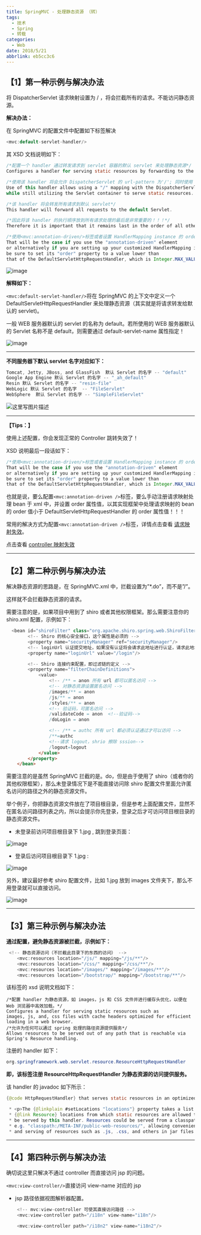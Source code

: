```yaml
---
title: SpringMVC - 处理静态资源 （转）
tags:
  - 技术
  - Spring
  - 转载
categories:
  - Web
date: 2018/5/21
abbrlink: eb5cc3c6
---
```

## **【1】第一种示例与解决办法**

将 DispatcherServlet 请求映射设置为 / ，将会拦截所有的请求。不能访问静态资源。

**解决办法：**

在 SpringMVC 的配置文件中配置如下标签解决

```java
<mvc:default-servlet-handler/>
```

其 XSD 文档说明如下：

```java
/*配置一个 handler 通过转发请求到 servlet 容器的默认 servlet 来处理静态资源*/
Configures a handler for serving static resources by forwarding to the Servlet container's default Servlet.

/*使用该 handler 将会允许 DispatcherServlet 的 url-pattern 为'/'; 同时使用 servlet 容器的默认 servlet 处理静态资源*/
Use of this handler allows using a "/" mapping with the DispatcherServlet 
while still utilizing the Servlet container to serve static resources. 

/*该 handler 将会转发所有请求到默认 servlet*/
This handler will forward all requests to the default Servlet. 

/*因此将该 handler 的执行顺序放到所有请求处理的最后是非常重要的！！！*/
Therefore it is important that it remains last in the order of all other URL HandlerMappings. 

/*使用<mvc:annotation-driven/>标签或者设置 HandlerMapping instance 的 order 来确保 DefaultServletHttpRequestHandler 的 order 最大。*/
That will be the case if you use the "annotation-driven" element 
or alternatively if you are setting up your customized HandlerMapping instance 
be sure to set its "order" property to a value lower than 
that of the DefaultServletHttpRequestHandler, which is Integer.MAX_VALUE.
```

![image](https://img-blog.csdn.net/20170914152551033?watermark/2/text/aHR0cDovL2Jsb2cuY3Nkbi5uZXQvSjA4MDYyNA==/font/5a6L5L2T/fontsize/400/fill/I0JBQkFCMA==/dissolve/70/gravity/SouthEast)

**解释如下：**

`<mvc:default-servlet-handler/>`将在 SpringMVC 的上下文中定义一个 DefaultServletHttpRequestHandler 来处理静态资源（其实就是将请求转发给默认的 servlet)。

一般 WEB 服务器默认的 servlet 的名称为 default。若所使用的 WEB 服务器默认的 Servlet 名称不是 default，则需要通过 default-servlet-name 属性指定！

![image](https://img-blog.csdn.net/20170224143539025?watermark/2/text/aHR0cDovL2Jsb2cuY3Nkbi5uZXQvSjA4MDYyNA==/font/5a6L5L2T/fontsize/400/fill/I0JBQkFCMA==/dissolve/70/gravity/SouthEast)

* * *

**不同服务器下默认 servlet 名字对应如下：**

```java
Tomcat, Jetty, JBoss, and GlassFish  默认 Servlet 的名字 -- "default"
Google App Engine 默认 Servlet 的名字 -- "_ah_default"
Resin 默认 Servlet 的名字 -- "resin-file"
WebLogic 默认 Servlet 的名字  -- "FileServlet"
WebSphere  默认 Servlet 的名字 -- "SimpleFileServlet"
```

![这里写图片描述](https://img-blog.csdn.net/20170914154653746?watermark/2/text/aHR0cDovL2Jsb2cuY3Nkbi5uZXQvSjA4MDYyNA==/font/5a6L5L2T/fontsize/400/fill/I0JBQkFCMA==/dissolve/70/gravity/SouthEast)

* * *

**【Tips：】**

使用上述配置，你会发现正常的 Controller 跳转失效了！

XSD 说明最后一段话如下：

```java
/*使用<mvc:annotation-driven/>标签或者设置 HandlerMapping instance 的 order 来确保 DefaultServletHttpRequestHandler 的 order 最大。*/
That will be the case if you use the "annotation-driven" element 
or alternatively if you are setting up your customized HandlerMapping instance 
be sure to set its "order" property to a value lower than 
that of the DefaultServletHttpRequestHandler, which is Integer.MAX_VALUE.
```

也就是说，要么配置`<mvc:annotation-driven />`标签，要么手动注册请求映射处理 bean 于 xml 中，并设置 order 属性值，以其实现框架中处理请求映射的 bean 的 order 值小于 DefaultServletHttpRequestHandler 的 order 属性值！！！

常用的解决方式为配置`<mvc:annotation-driven />`标签，详情点击查看 [请求映射失效](http://blog.csdn.net/j080624/article/details/66969987)。

点击查看 [controller 映射失效](http://blog.csdn.net/J080624/article/details/66969987)

* * *

## **【2】第二种示例与解决办法**

解决静态资源的思路是，在 SpringMVC.xml 中，拦截设置为”*.do”，而不是”/”。

这样就不会拦截静态资源的请求。

需要注意的是，如果项目中用到了 shiro 或者其他权限框架。那么需要注意你的 shiro.xml 配置，示例如下：

```java
  <bean id="shiroFilter" class="org.apache.shiro.spring.web.ShiroFilterFactoryBean">
        <!-- Shiro 的核心安全接口，这个属性是必须的 -->
        <property name="securityManager" ref="securityManager"/>
        <!-- loginUrl 认证提交地址，如果没有认证将会请求此地址进行认证，请求此地址将由 formAuthenticationFilter 进行表单认证 -->
        <property name="loginUrl" value="/login"/>

        <!-- Shiro 连接约束配置，即过滤链的定义 -->
        <property name="filterChainDefinitions">
            <value>
                <!-- /** = anon 所有 url 都可以匿名访问 -->
                <!-- 对静态资源设置匿名访问 -->
                /images/** = anon
                /js/** = anon
                /styles/** = anon
                <!-- 验证码，可匿名访问 -->
                /validateCode = anon  <!--验证码-->
                /doLogin = anon

                <!-- /** = authc 所有 url 都必须认证通过才可以访问 -->
                /**=authc
                <!--请求 logout，shrio 擦除 sssion-->
                /logout=logout
            </value>
        </property>
    </bean>
```

需要注意的是虽然 SpringMVC 拦截的是。do，但是由于使用了 shiro（或者你的其他权限框架），那么未登录情况下是不能直接访问除 shiro 配置文件里面允许匿名访问的路径之外的静态资源文件。

举个例子，你把静态资源文件放在了项目根目录，但是参考上面配置文件，显然不在匿名访问路径列表之内，所以会提示你先登录，登录之后才可访问项目根目录的静态资源文件。

*   未登录前访问项目根目录下 1.jpg , 跳到登录页面：

![image](https://img-blog.csdn.net/20170518094647021?watermark/2/text/aHR0cDovL2Jsb2cuY3Nkbi5uZXQvSjA4MDYyNA==/font/5a6L5L2T/fontsize/400/fill/I0JBQkFCMA==/dissolve/70/gravity/SouthEast)

*   登录后访问项目根目录下 1.jpg :

![image](https://img-blog.csdn.net/20170518094717006?watermark/2/text/aHR0cDovL2Jsb2cuY3Nkbi5uZXQvSjA4MDYyNA==/font/5a6L5L2T/fontsize/400/fill/I0JBQkFCMA==/dissolve/70/gravity/SouthEast)

另外，建议最好参考 shiro 配置文件，比如 1.jpg 放到 images 文件夹下，那么不用登录就可以直接访问。

![image](https://img-blog.csdn.net/20170518094833869?watermark/2/text/aHR0cDovL2Jsb2cuY3Nkbi5uZXQvSjA4MDYyNA==/font/5a6L5L2T/fontsize/400/fill/I0JBQkFCMA==/dissolve/70/gravity/SouthEast)

* * *

## **【3】第三种示例与解决办法**

**通过配置，避免静态资源被拦截，示例如下：**

```java
 <!-- 静态资源访问（不拦截此目录下的东西的访问） -->
    <mvc:resources location="/js/" mapping="/js/**"/>
    <mvc:resources location="/css/" mapping="/css/**"/>
    <mvc:resources location="/images/" mapping="/images/**"/>
    <mvc:resources location="/bootstrap/" mapping="/bootstrap/**"/>
```

该标签的 xsd 说明文档如下：

```
/*配置 handler 为静态资源，如 images，js 和 CSS 文件并进行缓存头优化，以便在 Web 浏览器中高效加载。*/
Configures a handler for serving static resources such as 
images, js, and, css files with cache headers optimized for efficient loading in a web browser. 
/*允许为任何可以通过 spring 处理的路径资源提供服务*/
Allows resources to be served out of any path that is reachable via Spring's Resource handling.
```

注册的 handler 如下：

```java
org.springframework.web.servlet.resource.ResourceHttpRequestHandler
```

**即，该标签注册 ResourceHttpRequestHandler 为静态资源的访问提供服务。**

该 handler 的 javadoc 如下所示：

```java
{@code HttpRequestHandler} that serves static resources in an optimized way according to the guidelines of Page Speed, YSlow, etc.

 * <p>The {@linkplain #setLocations "locations"} property takes a list of Spring
 * {@link Resource} locations from which static resources are allowed to
 * be served by this handler. Resources could be served from a classpath location,
 * e.g. "classpath:/META-INF/public-web-resources/", allowing convenient packaging
 * and serving of resources such as .js, .css, and others in jar files.
```

* * *

## **【4】第四种示例与解决办法**

确切说这里只解决不通过 controller 而直接访问 jsp 的问题。

`<mvc:view-controller/>`直接访问 view-name 对应的 jsp

*   jsp 路径依据视图解析器配置。

```java
    <!-- mvc:view-controller 可使其直接访问路径 -->  
    <mvc:view-controller path="/i18n" view-name="i18n"/>

    <mvc:view-controller path="/i18n2" view-name="i18n2"/>
```
